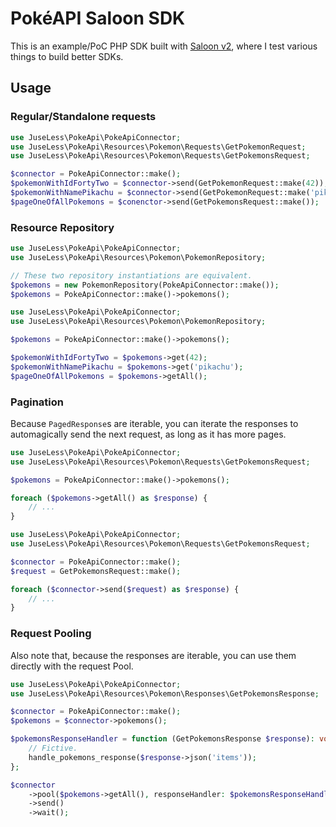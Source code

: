 # PokéAPI Saloon SDK
This is an example/PoC PHP SDK built with [Saloon v2](https://github.com/sammyjo20/saloon), where I test various things to build better SDKs.

## Usage

### Regular/Standalone requests
```php
use JuseLess\PokeApi\PokeApiConnector;
use JuseLess\PokeApi\Resources\Pokemon\Requests\GetPokemonRequest;
use JuseLess\PokeApi\Resources\Pokemon\Requests\GetPokemonsRequest;

$connector = PokeApiConnector::make();
$pokemonWithIdFortyTwo = $connector->send(GetPokemonRequest::make(42));
$pokemonWithNamePikachu = $connector->send(GetPokemonRequest::make('pikachu'));
$pageOneOfAllPokemons = $conenctor->send(GetPokemonsRequest::make());
```

### Resource Repository
```php
use JuseLess\PokeApi\PokeApiConnector;
use JuseLess\PokeApi\Resources\Pokemon\PokemonRepository;

// These two repository instantiations are equivalent.
$pokemons = new PokemonRepository(PokeApiConnector::make());
$pokemons = PokeApiConnector::make()->pokemons();
```

```php
use JuseLess\PokeApi\PokeApiConnector;
use JuseLess\PokeApi\Resources\Pokemon\PokemonRepository;

$pokemons = PokeApiConnector::make()->pokemons();

$pokemonWithIdFortyTwo = $pokemons->get(42);
$pokemonWithNamePikachu = $pokemons->get('pikachu');
$pageOneOfAllPokemons = $pokemons->getAll();
```

### Pagination
Because `PagedResponse`s are iterable, you can iterate the responses to automagically send the next request,  as long as it has more pages.
```php
use JuseLess\PokeApi\PokeApiConnector;
use JuseLess\PokeApi\Resources\Pokemon\Requests\GetPokemonsRequest;

$pokemons = PokeApiConnector::make()->pokemons();

foreach ($pokemons->getAll() as $response) {
    // ...
}
```

```php
use JuseLess\PokeApi\PokeApiConnector;
use JuseLess\PokeApi\Resources\Pokemon\Requests\GetPokemonsRequest;

$connector = PokeApiConnector::make();
$request = GetPokemonsRequest::make();

foreach ($connector->send($request) as $response) {
    // ...
}
```

### Request Pooling
Also note that, because the responses are iterable, you can use them directly with the request Pool.
```php
use JuseLess\PokeApi\PokeApiConnector;
use JuseLess\PokeApi\Resources\Pokemon\Responses\GetPokemonsResponse;

$connector = PokeApiConnector::make();
$pokemons = $connector->pokemons();

$pokemonsResponseHandler = function (GetPokemonsResponse $response): void {
    // Fictive.
    handle_pokemons_response($response->json('items'));
};

$connector
    ->pool($pokemons->getAll(), responseHandler: $pokemonsResponseHandler)
    ->send()
    ->wait();
```
